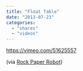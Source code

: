 ```yaml
---
title: "Float Table"
date: "2013-07-23"
categories: 
  - "shares"
  - "videos"
---
```


https://vimeo.com/51625557

(via [Rock Paper Robot](http://rockpaperrobot.com/))
